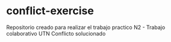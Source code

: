 # conflict-exercise
Repositorio creado para realizar el trabajo practico N2 - Trabajo colaborativo UTN
Conflicto solucionado
